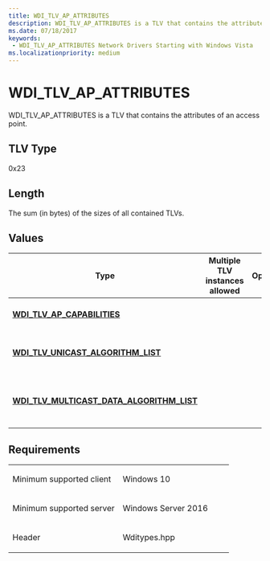 ```yaml
---
title: WDI_TLV_AP_ATTRIBUTES
description: WDI_TLV_AP_ATTRIBUTES is a TLV that contains the attributes of an access point.
ms.date: 07/18/2017
keywords:
 - WDI_TLV_AP_ATTRIBUTES Network Drivers Starting with Windows Vista
ms.localizationpriority: medium
---
```


# WDI\_TLV\_AP\_ATTRIBUTES


WDI\_TLV\_AP\_ATTRIBUTES is a TLV that contains the attributes of an access point.

## TLV Type


0x23

## Length


The sum (in bytes) of the sizes of all contained TLVs.

## Values


| Type                                                                                        | Multiple TLV instances allowed | Optional | Description                              |
|---------------------------------------------------------------------------------------------|--------------------------------|----------|------------------------------------------|
| [**WDI\_TLV\_AP\_CAPABILITIES**](wdi-tlv-ap-capabilities.md)                               |                                |          | The access point capabilities.           |
| [**WDI\_TLV\_UNICAST\_ALGORITHM\_LIST**](wdi-tlv-unicast-algorithm-list.md)                |                                |          | The supported unicast algorithms.        |
| [**WDI\_TLV\_MULTICAST\_DATA\_ALGORITHM\_LIST**](wdi-tlv-multicast-data-algorithm-list.md) |                                |          | The supported multicast data algorithms. |

 

## Requirements

<table>
<colgroup>
<col width="50%" />
<col width="50%" />
</colgroup>
<tbody>
<tr class="odd">
<td><p>Minimum supported client</p></td>
<td><p>Windows 10</p></td>
</tr>
<tr class="even">
<td><p>Minimum supported server</p></td>
<td><p>Windows Server 2016</p></td>
</tr>
<tr class="odd">
<td><p>Header</p></td>
<td>Wditypes.hpp</td>
</tr>
</tbody>
</table>

 

 




